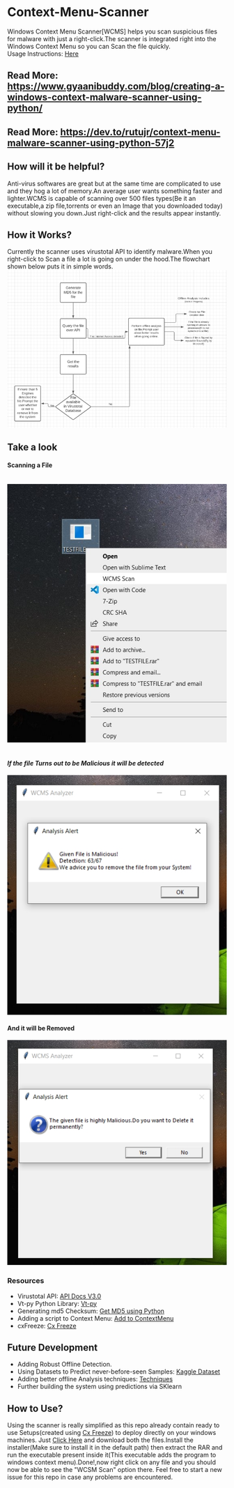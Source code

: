 # Context-Menu-Scanner
Windows Context Menu Scanner[WCMS] helps you scan suspicious files for malware with just a right-click.The scanner is integrated right into the Windows Context Menu so you can Scan the file quickly.<br>
Usage Instructions: [Here](https://github.com/Rutuj-Runwal/Context-Menu-Scanner/blob/main/README.md#how-to-use)
## Read More: https://www.gyaanibuddy.com/blog/creating-a-windows-context-malware-scanner-using-python/
## Read More: https://dev.to/rutujr/context-menu-malware-scanner-using-python-57j2
## How will it be helpful?
Anti-virus softwares are great but at the same time are complicated to use and they hog a lot of memory.An average user wants something faster and lighter.WCMS is capable of scanning over 500 files types(Be it an executable,a zip file,torrents or even an Image that you downloaded today) without slowing you down.Just right-click and the results appear instantly.

## How it Works?
Currently the scanner uses virustotal API to identify malware.When you right-click to Scan a file a lot is going on under the hood.The flowchart shown below puts it in simple words.
![Under The Hood Flowchart](https://github.com/Rutuj-Runwal/Context-Menu-Scanner/raw/main/WCMS%20Images/Under%20The%20Hood.jpg)<br>

## Take a look
#### Scanning a File<br><br>
![Scanning A File](https://github.com/Rutuj-Runwal/Context-Menu-Scanner/raw/main/WCMS%20Images/ScanningAFile.jpg)
<br><br>
#### <b>*If the file Turns out to be Malicious it will be detected*</b><br>
![Result1](https://github.com/Rutuj-Runwal/Context-Menu-Scanner/raw/main/WCMS%20Images/ScanResult.jpg)
<br>
#### <b>And it will be Removed</b><br>
![File Delete](https://github.com/Rutuj-Runwal/Context-Menu-Scanner/raw/main/WCMS%20Images/AutoRemove.jpg)


### Resources
- Virustotal API: [API Docs V3.0](https://developers.virustotal.com/v3.0/reference)<br>
- Vt-py Python Library: [Vt-py](https://github.com/VirusTotal/vt-py)<br>
- Generating md5 Checksum: [Get MD5 using Python](https://www.kite.com/python/answers/how-to-generate-an-md5-checksum-of-a-file-in-python)<br>
- Adding a script to Context Menu: [Add to ContextMenu](https://www.youtube.com/watch?v=jS2LuG1p8Vw)<br>
- cxFreeze: [Cx Freeze](https://pypi.org/project/cx-Freeze/)

## Future Development
- Adding Robust Offline Detection.
- Using Datasets to Predict never-before-seen Samples: [Kaggle Dataset](https://www.kaggle.com/nsaravana/malware-detection)
- Adding better offline Analysis techniques: [Techniques](https://storage.googleapis.com/kaggle-forum-message-attachments/1028064/17136/description.pdf)
- Further building the system using predictions via SKlearn

## How to Use?
Using the scanner is really simplified as this repo already contain ready to use Setups(created using [Cx Freeze](https://pypi.org/project/cx-Freeze/)) to deploy directly on your windows machines. Just [Click Here](https://github.com/Rutuj-Runwal/Context-Menu-Scanner/tree/main/Ready%20to%20use%20Binaries) and download both the files.Install the installer(Make sure to install it in the default path) then extract the RAR and run the executable present inside it(This executable adds the program to windows context menu).Done!,now right click on any file and you should now be able to see the "WCSM Scan" option there.
Feel free to start a new issue for this repo in case any problems are encountered.
